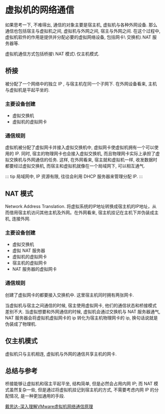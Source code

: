 # 虚拟机的网络通信

如果思考一下, 不难得出, 通信的对象主要是宿主机, 虚拟机与各种外网设备. 那么通信也包括宿主与虚拟机之间, 虚拟机与外网之间, 宿主与外网之间. 在这个过程中, 虚拟机软件的作用是提供并分配必要的虚拟网络设备, 包括网卡\ 交换机\ NAT 服务器等. 

虚拟机通信方式包括桥接\ NAT 模式\ 仅主机模式. 

## 桥接
被分配了一个网络中的独立 IP , 与宿主机在同一个子网下. 在外网设备看来, 主机与虚拟机是平起平坐的. 

### 主要设备创建
- 虚拟交换机
- 虚拟机的虚拟网卡

### 通信规则

虚拟机被分配了虚拟网卡并接入虚拟交换机中, 虚拟网卡使虚拟机拥有一个可以使用的 IP. 同时, 宿主的物理网卡也会接入虚拟交换机, 而且物理网卡实际上承担了虚拟交换机与外网通信的任务. 这样, 在外网看来, 宿主就和虚拟机一样, 收发数据时都要经过虚拟交换机, 而宿主和虚拟机就像在一个局域网下, 可以相互通气. 

::: tip
局域网中, IP 资源有限, 往往会利用 DHCP 服务器来管理分配 IP. 
:::

## NAT 模式
Network Address Translation. 将虚拟系统的IP地址转换成宿主机的IP地址，从而借用宿主机访问其他主机及外网。在外网看来, 宿主机挂记在主机下并伪装成主机, 连接外网. 

### 主要设备创建
- 虚拟交换机
- 虚拟 NAT 服务器
- 虚拟机的虚拟网卡
- 宿主机的虚拟网卡
- NAT 服务器的虚拟网卡

### 通信规则

创建了虚拟网卡的都要接入交换机中. 这里宿主机同时拥有两张网卡. 

当虚拟机与宿主之间通信的时候, 宿主使用虚拟网卡, 他们的通信状态和桥接模式差别不大. 当虚拟想要和外网通信的时候, 虚拟机会通过交换机与 NAT 服务器通气, NAT 服务器会将虚拟机虚拟网卡的 ip 转化为宿主机物理网卡的 ip, 换句话说就是伪装成了物理机. 

## 仅主机模式
虚拟机只与主机相连, 虚拟机与外网的通信共享主机的网卡.

## 总结与参考

桥接能够让虚拟机和宿主平起平坐, 结构简单, 但是必然会占用内网 IP; 而 NAT 模式虽然复杂一些, 但是通过将虚拟机挂记到宿主机的方式, 不需要考虑内网 IP 的分配情况, 是一种更加通用的手段. 

[戴思达-深入理解VMware虚拟机网络通信原理](https://www.cnblogs.com/sddai/p/9280119.html)
